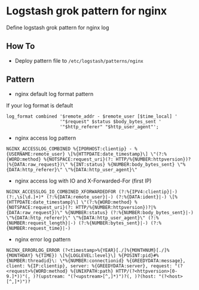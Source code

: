 # Logstash grok pattern for nginx

Define logstash grok pattern for nginx log

## How To

- Deploy pattern file to `/etc/logstash/patterns/nginx`

## Pattern

-  nginx default log format pattern

If your log format is default

```
log_format combined '$remote_addr - $remote_user [$time_local] '
                    '"$request" $status $body_bytes_sent '
                    '"$http_referer" "$http_user_agent"';
```

- nginx access log pattern

```
NGINX_ACCESSLOG_COMBINED %{IPORHOST:clientip} - %{USERNAME:remote_user} \[%{HTTPDATE:date_timestamp}\] \"(?:%{WORD:method} %{NOTSPACE:request_uri}(?: HTTP/%{NUMBER:httpversion})?|%{DATA:raw_request})\" %{INT:status} %{NUMBER:body_bytes_sent} \"%{DATA:http_referer}\" \"%{DATA:http_user_agent}\"
```

- nginx access log with IO and X-Forwarded-For (first IP)

```
NGINX_ACCESSLOG_IO_COMBINED_XFORWARDEDFOR (?:%{IPV4:clientip}|-)(?:,\s[\d.]+)* (?:%{DATA:remote_user}|-) (?:%{DATA:ident}|-) \[%{HTTPDATE:date_timestamp}\] \"(?:%{WORD:method} %{NOTSPACE:request_uri}(?: HTTP/%{NUMBER:httpversion})?|%{DATA:raw_request})\" %{NUMBER:status} (?:%{NUMBER:body_bytes_sent}|-) \"%{DATA:http_referer}\" \"%{DATA:http_user_agent}\" (?:%{NUMBER:request_length}|-) (?:%{NUMBER:bytes_sent}|-) (?:%{NUMBER:request_time}|-)
```

- nginx error log pattern

```
NGINX_ERRORLOG_ERROR (?<timestamp>%{YEAR}[./]%{MONTHNUM}[./]%{MONTHDAY} %{TIME}) \[%{LOGLEVEL:level}\] %{POSINT:pid}#%{NUMBER:threadid}\: \*%{NUMBER:connectionid} %{GREEDYDATA:message}, client: %{IP:clientip}, server: %{GREEDYDATA:server}, request: "(?<request>%{WORD:method} %{UNIXPATH:path} HTTP/(?<httpversion>[0-9.]*))"(, )?(upstream: "(?<upstream>[^,]*)")?(, )?(host: "(?<host>[^,]*)")?
```

